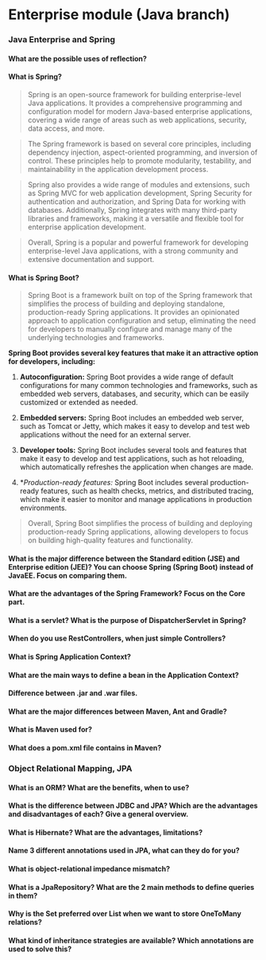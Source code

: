 # Enterprise module (Java branch)

### Java Enterprise and Spring

#### What are the possible uses of reflection?
#### What is Spring?
>Spring is an open-source framework for building enterprise-level Java applications. It provides a comprehensive programming and configuration model for modern Java-based enterprise applications, covering a wide range of areas such as web applications, security, data access, and more.

>The Spring framework is based on several core principles, including dependency injection, aspect-oriented programming, and inversion of control. These principles help to promote modularity, testability, and maintainability in the application development process.

>Spring also provides a wide range of modules and extensions, such as Spring MVC for web application development, Spring Security for authentication and authorization, and Spring Data for working with databases. Additionally, Spring integrates with many third-party libraries and frameworks, making it a versatile and flexible tool for enterprise application development.

>Overall, Spring is a popular and powerful framework for developing enterprise-level Java applications, with a strong community and extensive documentation and support.
#### What is Spring Boot?
>Spring Boot is a framework built on top of the Spring framework that simplifies the process of building and deploying standalone, production-ready Spring applications. It provides an opinionated approach to application configuration and setup, eliminating the need for developers to manually configure and manage many of the underlying technologies and frameworks.

**Spring Boot provides several key features that make it an attractive option for developers, including:**

1. **Autoconfiguration:** Spring Boot provides a wide range of default configurations for many common technologies and frameworks, such as embedded web servers, databases, and security, which can be easily customized or extended as needed.

2. **Embedded servers:** Spring Boot includes an embedded web server, such as Tomcat or Jetty, which makes it easy to develop and test web applications without the need for an external server.

3. **Developer tools:** Spring Boot includes several tools and features that make it easy to develop and test applications, such as hot reloading, which automatically refreshes the application when changes are made.

4. **Production-ready features:* Spring Boot includes several production-ready features, such as health checks, metrics, and distributed tracing, which make it easier to monitor and manage applications in production environments.

>Overall, Spring Boot simplifies the process of building and deploying production-ready Spring applications, allowing developers to focus on building high-quality features and functionality.
#### What is the major difference between the Standard edition (JSE) and Enterprise edition (JEE)? You can choose Spring (Spring Boot) instead of JavaEE. Focus on comparing them.
#### What are the advantages of the Spring Framework? Focus on the Core part.
#### What is a servlet? What is the purpose of DispatcherServlet in Spring?
#### When do you use RestControllers, when just simple Controllers?
#### What is Spring Application Context?
#### What are the main ways to define a bean in the Application Context?
#### Difference between .jar and .war files.
#### What are the major differences between Maven, Ant and Gradle?
#### What is Maven used for?
#### What does a pom.xml file contains in Maven?

### Object Relational Mapping, JPA

#### What is an ORM? What are the benefits, when to use?
#### What is the difference between JDBC and JPA? Which are the advantages and disadvantages of each? Give a general overview.
#### What is Hibernate? What are the advantages, limitations?
#### Name 3 different annotations used in JPA, what can they do for you?
#### What is object-relational impedance mismatch?
#### What is a JpaRepository? What are the 2 main methods to define queries in them?
#### Why is the Set preferred over List when we want to store OneToMany relations?
#### What kind of inheritance strategies are available? Which annotations are used to solve this?
